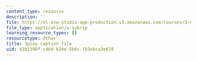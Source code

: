 ```yaml
---
content_type: resource
description: ''
file: https://ol-ocw-studio-app-production.s3.amazonaws.com/courses/3-091sc-introduction-to-solid-state-chemistry-fall-2010/d3b1598fc460b24e5b6cfb3ebca3e619_56d9qcsHGwE.srt
file_type: application/x-subrip
learning_resource_types: []
resourcetype: Other
title: 3play caption file
uid: d3b1598f-c460-b24e-5b6c-fb3ebca3e619
---
```

